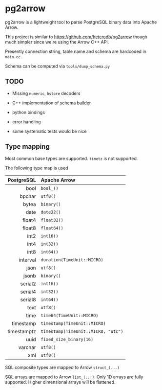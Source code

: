 # pg2arrow

pg2arrow is a lightweight tool to parse PostgreSQL binary data into Apache Arrow.

This project is similar to https://github.com/heterodb/pg2arrow though much simpler since we're using the Arrow C++ API.

Presently connection string, table name and schema are hardcoded in `main.cc`.

Schema can be computed via `tools/dump_schema.py`

## TODO

* Missing `numeric`, `hstore` decoders

* C++ implementation of schema builder

* python bindings

* error handling

* some systematic tests would be nice

## Type mapping

Most common base types are supported. `timetz` is not supported.

The following type map is used

| PostgreSQL  | Apache Arrow                        |
|------------:|:------------------------------------|
| bool        | `bool_()`                           |
| bpchar      | `utf8()`                            |
| bytea       | `binary()`                          |
| date        | `date32()`                          |
| float4      | `float32()`                         |
| float8      | `float64()`                         |
| int2        | `int16()`                           |
| int4        | `int32()`                           |
| int8        | `int64()`                           |
| interval    | `duration(TimeUnit::MICRO)`         |
| json        | `utf8()`                            |
| jsonb       | `binary()`                          |
| serial2     | `int16()`                           |
| serial4     | `int32()`                           |
| serial8     | `int64()`                           |
| text        | `utf8()`                            |
| time        | `time64(TimeUnit::MICRO)`           |
| timestamp   | `timestamp(TimeUnit::MICRO)`        |
| timestamptz | `timestamp(TimeUnit::MICRO, "utc")` |
| uuid        | `fixed_size_binary(16)`             |
| varchar     | `utf8()`                            |
| xml         | `utf8()`                            |

SQL composite types are mapped to Arrow `struct_(...)`

SQL arrays are mapped to Arrow `list_(...)`. Only 1D arrays are fully supported. Higher dimensional arrays will be flattened.

